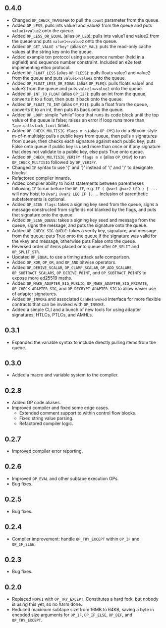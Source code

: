 ## 0.4.0

- Changed `OP_CHECK_TRANSFER` to pull the `count` parameter from the queue.
- Added `OP_LESS`: pulls ints value1 and value2 from the queue and puts
`value1<value2` onto the queue.
- Added `OP_LESS_OR_EQUAL` (alias `OP_LEQ`): pulls ints value1 and value2 from
the queue and puts `value1<=value2` onto the queue.
- Added `OP_GET_VALUE s"key"` (alias `OP_VAL`): puts the read-only cache values
at the string key onto the queue.
- Added example txn protocol using a sequence number (held in a sigfield) and
sequence number constraint. Included an e2e test implementing eltoo protocol.
- Added `OP_FLOAT_LESS` (alias `OP_FLESS`): pulls floats value1 and value2 from
the queue and puts `value1<value2` onto the queue.
- Added `OP_FLOAT_LESS_OR_EQUAL` (alias `OP_FLEQ`): pulls floats value1 and
value2 from the queue and puts `value1<=value2` onto the queue.
- Added `OP_INT_TO_FLOAT` (alias `OP_I2F`): pulls an int from the queue,
converts it to a float, then puts it back onto the queue.
- Added `OP_FLOAT_TO_INT` (alias `OP_F2I`): pulls a float from the queue,
converts it to an int, then puts its back onto the queue.
- Added `OP_LOOP`: simple "while" loop that runs its code block until the top
value of the queue is false; raises an error if loop runs more than
`Tape.callstack_limit` times.
- Added `OP_CHECK_MULTISIG flags m n` (alias `OP_CMS`) to do a Bitcoin-style
m-of-n multisig: pulls `n` public keys from queue, then pulls `m` signatures
from queue, then checks each signature against each public key; puts False onto
queue if public key is used more than once or if any signature that does not
validate to a public key, else puts True onto queue.
- Added `OP_CHECK_MULTISIG_VERIFY flags m n` (alias `OP_CMSV`) to run
`OP_CHECK_MULTISIG` followed by `OP_VERIFY`.
- Changed `IF` syntax to use '{' and '}' instead of '(' and ')' to designate
blocks.
- Refactored compiler innards.
- Added compiler ability to hoist statements between parentheses following `IF`
to run before the `OP_IF`, e.g. `IF ( @var1 @var2 LEQ ) { ...` will now hoist
to `@var1 @var2 LEQ IF {...`. Inclusion of parenthetic substatements is
optional.
- Added `OP_SIGN flags`: takes a signing key seed from the queue, signs a
message constructed from sigfields not blanked by the flags, and puts that
signature onto the queue.
- Added `OP_SIGN_QUEUE`: takes a signing key seed and message from the queue,
signs the message, and puts the signature onto the queue.
- Added `OP_CHECK_SIG_QUEUE`: takes a verify key, signature, and message from
the queue; puts True onto the queue if the signature was valid for the vkey and
message, otherwise puts False onto the queue.
- Reversed order of items placed onto queue after `OP_SPLIT` and `OP_SPLIT_STR`.
- Updated `OP_EQUAL` to use a timing attack safe comparison.
- Added `OP_XOR`, `OP_OR`, and `OP_AND` bitwise operators.
- Added `OP_DERIVE_SCALAR`, `OP_CLAMP_SCALAR`, `OP_ADD_SCALARS`,
`OP_SUBTRACT_SCALARS`, `OP_DERIVE_POINT`, and `OP_SUBTRACT_POINTS` to expose
more ed25519 maths.
- Added `OP_MAKE_ADAPTER_SIG_PUBLIC`, `OP_MAKE_ADAPTER_SIG_PRIVATE`,
`OP_CHECK_ADAPTER_SIG`, and `OP_DECRYPT_ADAPTER_SIG` to allow easier use of
adapter signatures.
- Added `OP_INVOKE` and associated `CanBeInvoked` interface for more flexible
contracts that can be invoked with `OP_INVOKE`.
- Added a simple CLI and a bunch of new tools for using adapter signatures,
HTLCs, PTLCs, and AMHLs.

## 0.3.1

- Expanded the variable syntax to include directly pulling items from the queue.

## 0.3.0

- Added a macro and variable system to the compiler.

## 0.2.8

- Added OP code aliases.
- Improved compiler and fixed some edge cases.
  - Extended comment support to within control flow blocks.
  - Fixed string value parsing.
  - Refactored compiler logic.

## 0.2.7

- Improved compiler error reporting.

## 0.2.6

- Improved `OP_EVAL` and other subtape execution OPs.
- Bug fixes.

## 0.2.5

- Bug fixes.

## 0.2.4

- Compiler improvement: handle `OP_TRY_EXCEPT` within `OP_IF` and `OP_IF_ELSE`.

## 0.2.3

- Bug fixes.

## 0.2.0

- Replaced `NOP61` with `OP_TRY_EXCEPT`. Constitutes a hard fork, but nobody is
using this yet, so no harm done.
- Reduced maximum subtape size from 16MB to 64KB, saving a byte in encoded size
arguments for `OP_IF`, `OP_IF_ELSE`, `OP_DEF`, and `OP_TRY_EXCEPT`.
